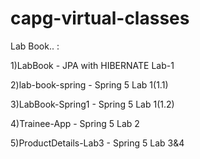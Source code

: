 # capg-virtual-classes


Lab Book.. :

 1)LabBook - JPA with HIBERNATE Lab-1

 2)lab-book-spring - Spring 5 Lab 1(1.1)

 3)LabBook-Spring1 - Spring 5 Lab 1(1.2)

 4)Trainee-App - Spring 5 Lab 2 

 5)ProductDetails-Lab3 - Spring 5 Lab 3&4
